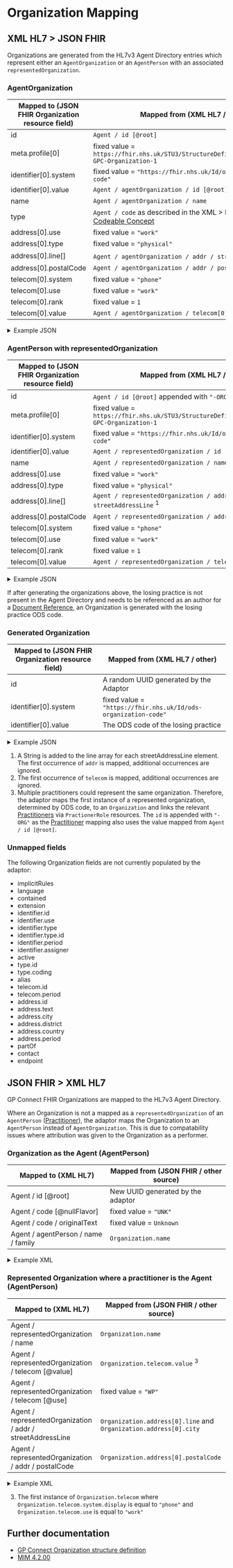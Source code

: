 # Organization Mapping

## XML HL7 > JSON FHIR

Organizations are generated from the HL7v3 Agent Directory entries which represent either an `AgentOrganization`
or an `AgentPerson` with an associated `representedOrganization`.

### AgentOrganization
| Mapped to (JSON FHIR Organization resource field) | Mapped from (XML HL7 / other)                                                                                |
|---------------------------------------------------|--------------------------------------------------------------------------------------------------------------|
| id                                                | `Agent / id [@root]`                                                                                         |
| meta.profile\[0]                                  | fixed value = `https://fhir.nhs.uk/STU3/StructureDefinition/CareConnect-GPC-Organization-1`                  |
| identifier\[0].system                             | fixed value = `"https://fhir.nhs.uk/Id/ods-organization-code"`                                               |   
| identifier\[0].value                              | `Agent / agentOrganization / id [@root]`                                                                     |
| name                                              | `Agent / agentOrganization / name`                                                                           | 
| type                                              | `Agent / code` as described in the XML > FHIR section of [Codeable Concept](../codeable%20concept/README.md) |
| address\[0].use                                   | fixed value = `"work"`                                                                                       |
| address\[0].type                                  | fixed value = `"physical"`                                                                                   |
| address\[0].line[]                                | `Agent / agentOrganization / addr / streetAddressLine` <sup>1</sup>                                          |
| address\[0].postalCode                            | `Agent / agentOrganization / addr / postalCode`                                                              |
| telecom\[0].system                                | fixed value = `"phone"`                                                                                      |
| telecom\[0].use                                   | fixed value = `"work"`                                                                                       |
| telecom\[0].rank                                  | fixed value = `1`                                                                                            |
| telecom\[0].value                                 | `Agent / agentOrganization / telecom[0] [@value]`                                                            |

<details>
<summary>Example JSON</summary>

```
{
    "resource": {
        "resourceType": "Organization",
        "id": "4D60F559-16D2-43CD-88FD-E779B43D915E",
        "meta": {
            "profile": [
                "https://fhir.nhs.uk/STU3/StructureDefinition/CareConnect-GPC-Organization-1"
            ]
        },
        "identifier": [
            {
                "system": "https://fhir.nhs.uk/Id/ods-organization-code",
                "value": "A86005"
            }
        ],
        "type": [
            {
                "coding": [
                    {
                        "system": "http://snomed.info/sct",
                        "code": "394745000",
                        "display": "General practice (organization)"
                    }
                ]
            }
        ],
        "name": "West Farm Surgery",
        "telecom": [
            {
                "system": "phone",
                "value": "01132050080",
                "use": "work",
                "rank": 1
            }
        ],
        "address": [
            {
                "use": "work",
                "type": "physical",
                "line": [
                    "31 West Farm Avenue",
                    "Newcastle Upon Tyne",
                    "Tyne and Wear"
                ],
                "postalCode": "NE12 8LS"
            }
        ]
    }
}

```
</details>

### AgentPerson with representedOrganization
| Mapped to (JSON FHIR Organization resource field) | Mapped from (XML HL7 / other)                                                               |
|---------------------------------------------------|---------------------------------------------------------------------------------------------|
| id                                                | `Agent / id [@root]` appended with `"-ORG"` <sup>2</sup>                                    |
| meta.profile\[0]                                  | fixed value = `https://fhir.nhs.uk/STU3/StructureDefinition/CareConnect-GPC-Organization-1` |
| identifier\[0].system                             | fixed value = `"https://fhir.nhs.uk/Id/ods-organization-code"`                              |
| identifier\[0].value                              | `Agent / representedOrganization / id [@extention]`                                         |
| name                                              | `Agent / representedOrganization / name`                                                    |
| address\[0].use                                   | fixed value = `"work"`                                                                      |
| address\[0].type                                  | fixed value = `"physical"`                                                                  |
| address\[0].line[]                                | `Agent / representedOrganization / addr / streetAddressLine` <sup>1</sup>                   |
| address\[0].postalCode                            | `Agent / representedOrganization / addr / postalCode`                                       |
| telecom\[0].system                                | fixed value = `"phone"`                                                                     |
| telecom\[0].use                                   | fixed value = `"work"`                                                                      |
| telecom\[0].rank                                  | fixed value = `1`                                                                           |
| telecom\[0].value                                 | `Agent / representedOrganization / telecom[0] [@value]`                                     |

<details>
<summary>Example JSON</summary>

```
 {
    "resource": {
        "resourceType": "Organization",
        "id": "1E8A8446-A0C1-11ED-808B-AC162D1F16F0-ORG",
        "meta": {
            "profile": [
                "https://fhir.nhs.uk/STU3/StructureDefinition/CareConnect-GPC-Organization-1"
            ]
        },
        "identifier": [
            {
                "system": "https://fhir.nhs.uk/Id/ods-organization-code",
                "value": "A86005"
            }
        ],
        "name": "West Farm Surgery",
        "telecom": [
            {
                "system": "phone",
                "value": "01132050080",
                "use": "work",
                "rank": 1
            }
        ],
        "address": [
            {
                "use": "work",
                "type": "physical",
                "line": [
                    "31 West Farm Avenue",
                    "Newcastle Upon Tyne",
                    "Tyne and Wear"
                ],
                "postalCode": "NE12 8LS"
            }
        ]
    }
}

```
</details>

If after generating the organizations above, the losing practice is not present in the Agent Directory and
needs to be referenced as an author for a [Document Reference](../document%20references/README.md), an Organization
is generated with the losing practice ODS code.

### Generated Organization
| Mapped to (JSON FHIR Organization resource field) | Mapped from (XML HL7 / other)                                  |
|---------------------------------------------------|----------------------------------------------------------------|
| id                                                | A random UUID generated by the Adaptor                         |
| identifier\[0].system                             | fixed value = `"https://fhir.nhs.uk/Id/ods-organization-code"` |
| identifier\[0].value                              | The ODS code of the losing practice                            |

<details>
<summary>Example JSON</summary>

```
{
    "resource": {
        "resourceType": "Organization",
        "id": "5f536500-f139-4524-a649-70016869a00f",
        "meta": {
            "profile": [
                "https://fhir.nhs.uk/STU3/StructureDefinition/CareConnect-GPC-Organization-1"
            ]
        },
        "identifier": [
            {
                "system": "https://fhir.nhs.uk/Id/ods-organization-code",
                "value": "D5445"
            }
        ]
    }
}

```
</details>

1. A String is added to the line array for each streetAddressLine element. The first occurrence of `addr` is mapped,
   additional occurrences are ignored.
2. The first occurrence of `telecom` is mapped, additional occurrences are ignored.
3. Multiple practitioners could represent the same organization. Therefore, the adaptor maps the first instance of
   a represented organization, determined by ODS code, to an `Organization` and links the relevant
   [Practitioners](../practioners/README.md) via `PractionerRole` resources. The `id` is appended with `"-ORG"` as the
   [Practitioner](../practioners/README.md) mapping also uses the value mapped from `Agent / id [@root]`.

### Unmapped fields

The following Organization fields are not currently populated by the adaptor: 

- implicitRules
- language
- contained
- extension
- identifier.id
- identifier.use
- identifier.type
- identifier.type.id
- identifier.period
- identifier.assigner
- active
- type.id
- type.coding
- alias
- telecom.id
- telecom.period
- address.id
- address.text
- address.city
- address.district
- address.country
- address.period
- partOf
- contact
- endpoint

## JSON FHIR > XML HL7

GP Connect FHIR Organizations are mapped to the HL7v3 Agent Directory.  

Where an Organization is not a mapped as a `representedOrganization` of an `AgentPerson` ([Practitioner](../practioners/README.md)), the adaptor maps the 
Organization to an `AgentPerson` instead of `AgentOrganization`. This is due to compatability issues where attribution 
was given to the Organization as a performer.

### Organization as the Agent (AgentPerson)
| Mapped to (XML HL7)                 | Mapped from (JSON FHIR / other source)  |
|-------------------------------------|-----------------------------------------|
| Agent / id \[@root]                 | New UUID generated by the adaptor       |
| Agent / code \[@nullFlavor]         | fixed value = `"UNK"`                   |
| Agent / code / originalText         | fixed value = `Unknown`                 |
| Agent / agentPerson / name / family | `Organization.name`                     |

<details>
    <summary>Example XML</summary>

```
<Agent classCode="AGNT">
    <id root="38DED72A-6D4B-4838-8751-8498E579AF03"/>
    <code nullFlavor="UNK">
        <originalText>Unknown</originalText>
    </code>
    <agentPerson classCode="PSN" determinerCode="INSTANCE">
        <name>
            <family>TEMPLE SOWERBY MEDICAL PRACTICE</family>
        </name>
    </agentPerson>
</Agent>
```
</details>

### Represented Organization where a practitioner is the Agent (AgentPerson) 
| Mapped to (XML HL7)                                        | Mapped from (JSON FHIR / other source)                            |
|------------------------------------------------------------|-------------------------------------------------------------------|
| Agent / representedOrganization / name                     | `Organization.name`                                               | 
| Agent / representedOrganization / telecom \[@value]        | `Organization.telecom.value` <sup>3</sup>                         |
| Agent / representedOrganization / telecom \[@use]          | fixed value = `"WP"`                                              |
| Agent / representedOrganization / addr / streetAddressLine | `Organization.address[0].line` and `Organization.address[0].city` |
| Agent / representedOrganization / addr / postalCode        | `Organization.address[0].postalCode`                              |  

<details>
    <summary>Example XML</summary>

```
<Agent classCode="AGNT">
    <id root="BDB45F13-D71B-474B-9A12-BB39A53B6273"/>
    <code nullFlavor="UNK">
        <originalText>General Medical Practitioner</originalText>
    </code>
    <agentPerson classCode="PSN" determinerCode="INSTANCE">
        <name>
            <prefix>Mr</prefix>
            <given>NHS</given>
            <family>Test</family>
        </name>
    </agentPerson>
    <representedOrganization classCode="ORG" determinerCode="INSTANCE">
        <name>TEMPLE SOWERBY MEDICAL PRACTICE</name>
        <telecom use="WP" value="tel:01133800000"/>
        <addr use="WP">
            <streetAddressLine>Fulford Grange</streetAddressLine>
            <streetAddressLine>Micklefield Lane</streetAddressLine>
            <streetAddressLine>Rawdon</streetAddressLine>
            <streetAddressLine>Rawdon</streetAddressLine>
            <streetAddressLine>Leeds</streetAddressLine>
            <postalCode>LS19 6BA</postalCode>
        </addr>
    </representedOrganization>
</Agent>
```
</details>

3. The first instance of `Organization.telecom` where `Organization.telecom.system.display` is equal to `"phone"` and `Organization.telecom.use` is equal to `"work"`

## Further documentation

- [GP Connect Organization structure definition](https://fhir.nhs.uk/STU3/StructureDefinition/CareConnect-GPC-Organization-1)
- [MIM 4.2.00](https://data.developer.nhs.uk/dms/mim/4.2.00/Index.htm)
